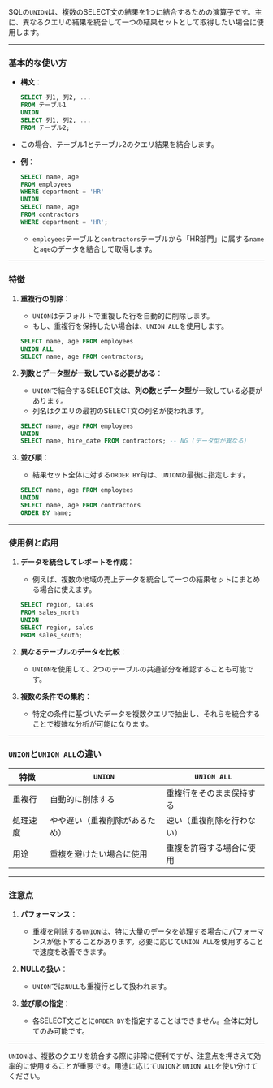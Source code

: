 SQLの`UNION`は、複数のSELECT文の結果を1つに結合するための演算子です。主に、異なるクエリの結果を統合して一つの結果セットとして取得したい場合に使用します。



---

### 基本的な使い方
- **構文**：
  ```sql
  SELECT 列1, 列2, ...
  FROM テーブル1
  UNION
  SELECT 列1, 列2, ...
  FROM テーブル2;
  ```
- この場合、テーブル1とテーブル2のクエリ結果を結合します。

- **例**：
  ```sql
  SELECT name, age
  FROM employees
  WHERE department = 'HR'
  UNION
  SELECT name, age
  FROM contractors
  WHERE department = 'HR';
  ```
  - `employees`テーブルと`contractors`テーブルから「HR部門」に属する`name`と`age`のデータを結合して取得します。

---

### 特徴
1. **重複行の削除**：
   - `UNION`はデフォルトで重複した行を自動的に削除します。
   - もし、重複行を保持したい場合は、`UNION ALL`を使用します。

   ```sql
   SELECT name, age FROM employees
   UNION ALL
   SELECT name, age FROM contractors;
   ```

2. **列数とデータ型が一致している必要がある**：
   - `UNION`で結合するSELECT文は、**列の数**と**データ型**が一致している必要があります。
   - 列名はクエリの最初のSELECT文の列名が使われます。

   ```sql
   SELECT name, age FROM employees
   UNION
   SELECT name, hire_date FROM contractors; -- NG (データ型が異なる)
   ```

3. **並び順**：
   - 結果セット全体に対する`ORDER BY`句は、`UNION`の最後に指定します。
   ```sql
   SELECT name, age FROM employees
   UNION
   SELECT name, age FROM contractors
   ORDER BY name;
   ```

---

### 使用例と応用

1. **データを統合してレポートを作成**：
   - 例えば、複数の地域の売上データを統合して一つの結果セットにまとめる場合に使えます。
   ```sql
   SELECT region, sales
   FROM sales_north
   UNION
   SELECT region, sales
   FROM sales_south;
   ```

2. **異なるテーブルのデータを比較**：
   - `UNION`を使用して、2つのテーブルの共通部分を確認することも可能です。

3. **複数の条件での集約**：
   - 特定の条件に基づいたデータを複数クエリで抽出し、それらを統合することで複雑な分析が可能になります。

---

### `UNION`と`UNION ALL`の違い
| 特徴               | `UNION`                   | `UNION ALL`                  |
|--------------------|---------------------------|------------------------------|
| 重複行            | 自動的に削除する          | 重複行をそのまま保持する     |
| 処理速度          | やや遅い（重複削除があるため）| 速い（重複削除を行わない）   |
| 用途              | 重複を避けたい場合に使用  | 重複を許容する場合に使用     |

---

### 注意点
1. **パフォーマンス**：
   - 重複を削除する`UNION`は、特に大量のデータを処理する場合にパフォーマンスが低下することがあります。必要に応じて`UNION ALL`を使用することで速度を改善できます。

2. **NULLの扱い**：
   - `UNION`では`NULL`も重複行として扱われます。

3. **並び順の指定**：
   - 各SELECT文ごとに`ORDER BY`を指定することはできません。全体に対してのみ可能です。

---

`UNION`は、複数のクエリを統合する際に非常に便利ですが、注意点を押さえて効率的に使用することが重要です。用途に応じて`UNION`と`UNION ALL`を使い分けてください。

